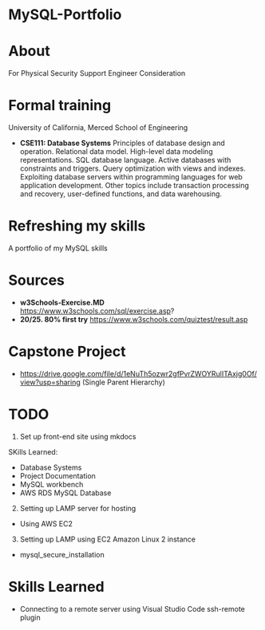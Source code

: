# MySQL-Portfolio

# About 
For Physical Security Support Engineer Consideration

# Formal training 
University of California, Merced School of Engineering 
- **CSE111: Database Systems**
Principles of database design and operation. Relational data model. High-level data modeling representations. SQL database language. Active databases with constraints and triggers. Query optimization with views and indexes. Exploiting database servers within programming languages for web application development. Other topics include transaction processing and recovery, user-defined functions, and data warehousing.
# Refreshing my skills 
A portfolio of my MySQL skills

# Sources
- **w3Schools-Exercise.MD** https://www.w3schools.com/sql/exercise.asp? 
- **20/25. 80% first try** https://www.w3schools.com/quiztest/result.asp 


# Capstone Project
- https://drive.google.com/file/d/1eNuTh5ozwr2gfPvrZWOYRulITAxjg0Of/view?usp=sharing (Single Parent Hierarchy) 

# TODO 
1. Set up front-end site using mkdocs 

SKills Learned: 
- Database Systems 
- Project Documentation 
- MySQL workbench 
- AWS RDS MySQL Database



2. Setting up LAMP server for hosting 
- Using AWS EC2
3. Setting up LAMP using EC2 Amazon Linux 2 instance 
- mysql_secure_installation

# Skills Learned 
- Connecting to a remote server using Visual Studio Code ssh-remote plugin
